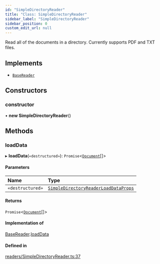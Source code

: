 ```yaml
---
id: "SimpleDirectoryReader"
title: "Class: SimpleDirectoryReader"
sidebar_label: "SimpleDirectoryReader"
sidebar_position: 0
custom_edit_url: null
---
```


Read all of the documents in a directory. Currently supports PDF and TXT files.

## Implements

- [`BaseReader`](../interfaces/BaseReader.md)

## Constructors

### constructor

• **new SimpleDirectoryReader**()

## Methods

### loadData

▸ **loadData**(`«destructured»`): `Promise`<[`Document`](Document.md)[]\>

#### Parameters

| Name | Type |
| :------ | :------ |
| `«destructured»` | [`SimpleDirectoryReaderLoadDataProps`](../modules.md#simpledirectoryreaderloaddataprops) |

#### Returns

`Promise`<[`Document`](Document.md)[]\>

#### Implementation of

[BaseReader](../interfaces/BaseReader.md).[loadData](../interfaces/BaseReader.md#loaddata)

#### Defined in

[readers/SimpleDirectoryReader.ts:37](https://github.com/run-llama/LlamaIndexTS/blob/c65d671/packages/core/src/readers/SimpleDirectoryReader.ts#L37)
